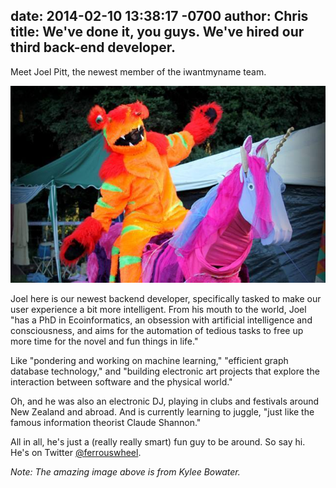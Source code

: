 date: 2014-02-10 13:38:17 -0700
author: Chris
title: We've done it, you guys. We've hired our third back-end developer.
----

<!-- excerpt -->

Meet Joel Pitt, the newest member of the iwantmyname team. 

![Joel Pitt](/media/2014-02-04-Joel-costume.jpg)

Joel here is our newest backend developer, specifically tasked to make our user experience a bit more intelligent. From his mouth to the world, Joel "has a PhD in Ecoinformatics, an obsession with artificial intelligence and consciousness, and aims for the automation of tedious tasks to free up more time for the novel and fun things in life."

<!-- /excerpt -->

Like "pondering and working on machine learning," "efficient graph database technology," and "building electronic art projects that explore the interaction between software and the physical world."

Oh, and he was also an electronic DJ, playing in clubs and festivals around New Zealand and abroad. And is currently learning to juggle, "just like the famous information theorist Claude Shannon."

All in all, he's just a (really really smart) fun guy to be around. So say hi. He's on Twitter [@ferrouswheel](https://twitter.com/ferrouswheel).

*Note: The amazing image above is from Kylee Bowater.*
